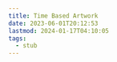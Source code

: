 ```yaml
---
title: Time Based Artwork
date: 2023-06-01T20:12:53
lastmod: 2024-01-17T04:10:05
tags:
  - stub
---
```


